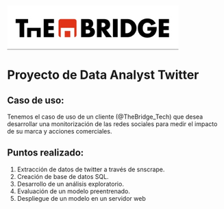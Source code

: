 ![alt text](img/the-bridge.jpg)
# Proyecto de Data Analyst Twitter
## Caso de uso:
Tenemos el caso de uso de un cliente (@TheBridge_Tech) que desea desarrollar una monitorización de las redes sociales para medir el impacto de su marca y acciones comerciales.
## Puntos realizado:
1. Extracción de datos de twitter a través de snscrape.
2. Creación de base de datos SQL.
3. Desarrollo de un análisis exploratorio. 
4. Evaluación de un modelo preentrenado.
5. Despliegue de un modelo en un servidor web




